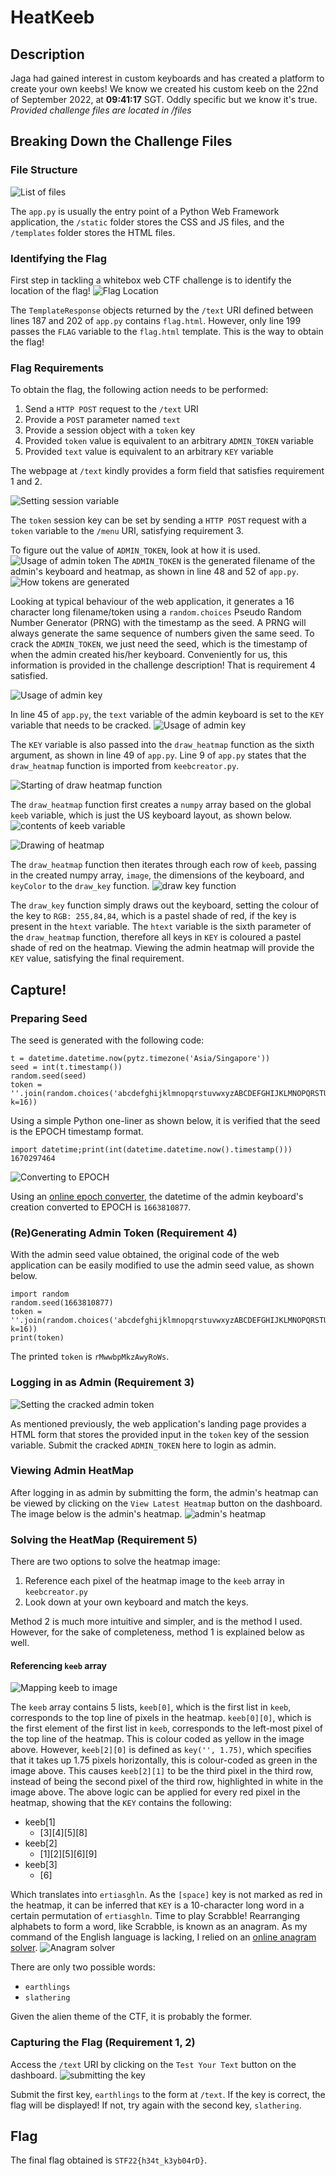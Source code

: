 # HeatKeeb
## Description
Jaga had gained interest in custom keyboards and has created a platform to create your own keebs! We know we created his custom keeb on the 22nd of September 2022, at **09:41:17** SGT. Oddly specific but we know it's true.
*Provided challenge files are located in /files*
## Breaking Down the Challenge Files
### File Structure
![List of files](images/1.png)

The `app.py` is usually the entry point of a Python Web Framework application, the `/static` folder stores the CSS and JS files, and the `/templates` folder stores the HTML files.
### Identifying the Flag
First step in tackling a whitebox web CTF challenge is to identify the location of the flag!
![Flag Location](images/2.png)

The `TemplateResponse` objects returned by the `/text` URI defined between lines 187 and 202 of `app.py` contains `flag.html`.
However, only line 199 passes the `FLAG` variable to the `flag.html` template. This is the way to obtain the flag!
### Flag Requirements
To obtain the flag, the following action needs to be performed:
1. Send a `HTTP POST` request to the `/text` URI
2. Provide a `POST` parameter named `text`
3. Provide a session object with a `token` key
4. Provided `token` value is equivalent to an arbitrary `ADMIN_TOKEN` variable
5. Provided `text` value is equivalent to an arbitrary `KEY` variable

The webpage at `/text` kindly provides a form field that satisfies requirement 1 and 2.

![Setting session variable](images/3.png)

The `token` session key can be set by sending a `HTTP POST` request with a `token` variable to the `/menu` URI, satisfying requirement 3.

To figure out the value of `ADMIN_TOKEN`, look at how it is used.
![Usage of admin token](images/4.png)
The `ADMIN_TOKEN` is the generated filename of the admin's keyboard and heatmap, as shown in line 48 and 52 of `app.py`.
![How tokens are generated](images/5.png)

Looking at typical behaviour of the web application, it generates a 16 character long filename/token using a `random.choices` Pseudo Random Number Generator (PRNG) with the timestamp as the seed.
A PRNG will always generate the same sequence of numbers given the same seed. To crack the `ADMIN_TOKEN`, we just need the seed, which is the timestamp of when the admin created his/her keyboard. Conveniently for us, this information is provided in the challenge description! That is requirement 4 satisfied.

![Usage of admin key](images/6.png)

In line 45 of `app.py`, the `text` variable of the admin keyboard is set to the `KEY` variable that needs to be cracked.
![Usage of admin key](images/4.png)

The `KEY` variable is also passed into the `draw_heatmap` function as the sixth argument, as shown in line 49 of `app.py`. Line 9 of `app.py` states that the `draw_heatmap` function is imported from `keebcreator.py`.

![Starting of draw heatmap function](images/7.png)

The `draw_heatmap` function first creates a `numpy` array based on the global `keeb` variable, which is just the US keyboard layout, as shown below.
![contents of keeb variable](images/8.png)

![Drawing of heatmap](images/9.png)

The `draw_heatmap` function then iterates through each row of `keeb`, passing in the created numpy array, `image`, the dimensions of the keyboard, and `keyColor` to the `draw_key` function.
![draw key function](images/10.png)

The `draw_key` function simply draws out the keyboard, setting the colour of the key to `RGB: 255,84,84`, which is a pastel shade of red, if the key is present in the `htext` variable. The `htext` variable is the sixth parameter of the `draw_heatmap` function, therefore all keys in `KEY` is coloured a pastel shade of red on the heatmap. Viewing the admin heatmap will provide the `KEY` value, satisfying the final requirement.
## Capture!
### Preparing Seed
The seed is generated with the following code:
```
t = datetime.datetime.now(pytz.timezone('Asia/Singapore'))
seed = int(t.timestamp())
random.seed(seed)
token = ''.join(random.choices('abcdefghijklmnopqrstuvwxyzABCDEFGHIJKLMNOPQRSTUVWXYZ0123456789', k=16))
```
Using a simple Python one-liner as shown below, it is verified that the seed is the EPOCH timestamp format.
```
import datetime;print(int(datetime.datetime.now().timestamp()))
1670297464
```
![Converting to EPOCH](images/11.png)

Using an [online epoch converter](https://www.epochconverter.com/), the datetime of the admin keyboard's creation converted to EPOCH is `1663810877`.
### (Re)Generating Admin Token (Requirement 4)
With the admin seed value obtained, the original code of the web application can be easily modified to use the admin seed value, as shown below.
```
import random
random.seed(1663810877)
token = ''.join(random.choices('abcdefghijklmnopqrstuvwxyzABCDEFGHIJKLMNOPQRSTUVWXYZ0123456789', k=16))
print(token)
```
The printed `token` is `rMwwbpMkzAwyRoWs`.
### Logging in as Admin (Requirement 3)
![Setting the cracked admin token](images/12.png)

As mentioned previously, the web application's landing page provides a HTML form that stores the provided input in the `token` key of the session variable. Submit the cracked `ADMIN_TOKEN` here to login as admin.
### Viewing Admin HeatMap
After logging in as admin by submitting the form, the admin's heatmap can be viewed by clicking on the `View Latest Heatmap` button on the dashboard. The image below is the admin's heatmap.
![admin's heatmap](images/13.png)


### Solving the HeatMap (Requirement 5)
There are two options to solve the heatmap image:
1. Reference each pixel of the heatmap image to the `keeb` array in `keebcreator.py`
2. Look down at your own keyboard and match the keys.

Method 2 is much more intuitive and simpler, and is the method I used. However, for the sake of completeness, method 1 is explained below as well.
#### Referencing `keeb` array
![Mapping keeb to image](images/14.png)

The `keeb` array contains 5 lists, `keeb[0]`, which is the first list in `keeb`, corresponds to the top line of pixels in the heatmap. `keeb[0][0]`, which is the first element of the first list in `keeb`, corresponds to the left-most pixel of the top line of the heatmap. This is colour coded as yellow in the image above.
However, `keeb[2][0]` is defined as `key('', 1.75)`, which specifies that it takes up 1.75 pixels horizontally, this is colour-coded as green in the image above.
This causes `keeb[2][1]` to be the third pixel in the third row, instead of being the second pixel of the third row, highlighted in white in the image above.
The above logic can be applied for every red pixel in the heatmap, showing that the `KEY` contains the following:
- keeb[1]
    - [3][4][5][8]
- keeb[2]
    - [1][2][5][6][9]
- keeb[3]
    - [6]

Which translates into `ertiasghln`. As the `[space]` key is not marked as red in the heatmap, it can be inferred that `KEY` is a 10-character long word in a certain permutation of `ertiasghln`. Time to play Scrabble!
Rearranging alphabets to form a word, like Scrabble, is known as an anagram. As my command of the English language is lacking, I relied on an [online anagram solver](https://www.thewordfinder.com/anagram-solver/).
![Anagram solver](images/15.png)

There are only two possible words:
* `earthlings`
* `slathering`

Given the alien theme of the CTF, it is probably the former.
### Capturing the Flag (Requirement 1, 2)
Access the `/text` URI by clicking on the `Test Your Text` button on the dashboard.
![submitting the key](images/16.png)

Submit the first key, `earthlings` to the form at `/text`. If the key is correct, the flag will be displayed! If not, try again with the second key, `slathering`.
## Flag
The final flag obtained is `STF22{h34t_k3yb04rD}`.
